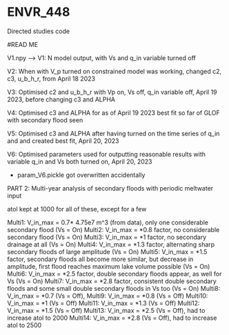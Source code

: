 # ENVR_448
Directed studies code

#READ ME

V1.npy —> V1: N model output, with Vs and q_in variable turned off

V2: When with V_p turned on constrained model was working, changed c2, c3, u_b_h_r, from April 18 2023

V3: Optimised c2 and u_b_h_r with Vp on, Vs off, q_in variable off, April 19 2023, before changing c3 and ALPHA

V4: Optimised c3 and ALPHA for as of April 19 2023 best fit so far of GLOF with secondary flood seen

V5: Optimised c3 and ALPHA after having turned on the time series of q_in and and created best fit, April 20, 2023

V6: Optimised parameters used for outputting reasonable results with variable q_in and Vs both turned on, April 20, 2023
- param_V6.pickle got overwritten accidentally

PART 2: Multi-year analysis of secondary floods with periodic meltwater input

atol kept at 1000 for all of these, except for a few

Multi1: V_in_max = 0.7* 4.75e7 m^3 (from data), only one considerable secondary flood (Vs = On)
Multi2: V_in_max = *0.8 factor, no considerable secondary flood (Vs = On)
Multi3: V_in_max = *1 factor, no secondary drainage at all (Vs = On)
Multi4: V_in_max = *1.3 factor, alternating sharp secondary floods of large amplitude  (Vs = On)
Multi5: V_in_max = *1.5 factor, secondary floods all become more similar, but decrease in amplitude, first flood reaches maximum lake volume possible (Vs = On)
Multi6: V_in_max = *2.5 factor, double secondary floods appear, as well for Vs (Vs = On)
Multi7: V_in_max = *2.8 factor, consistent double secondary floods and some small double secondary floods in Vs too (Vs = On)
Multi8: V_in_max = *0.7 (Vs = Off), 
Multi9: V_in_max = *0.8 (Vs = Off)
Multi10: V_in_max = *1 (Vs = Off)
Multi11: V_in_max = *1.3 (Vs = Off)
Multi12: V_in_max = *1.5 (Vs = Off)
Multi13: V_in_max = *2.5 (Vs = Off), had to increase atol to 2000
Multi14: V_in_max = *2.8 (Vs = Off), had to increase atol to 2500
